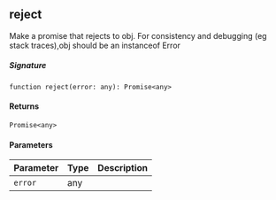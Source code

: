 ## reject

Make a promise that rejects to obj. For consistency and debugging (eg stack traces),obj should be an instanceof Error

##### Signature
`function reject(error: any): Promise<any>`

#### Returns
`Promise<any>`

#### Parameters


| Parameter	   | Type    | Description |
|:-------------|:---------------|:------------|
| `error`    | any |  |

